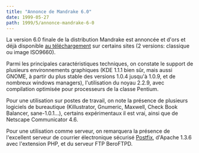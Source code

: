 ```yaml
---
title: "Annonce de Mandrake 6.0"
date: 1999-05-27
path: 1999/5/annonce-mandrake-6-0
---
```


<P>La version 6.0 finale de la distribution Mandrake
est annoncée et d'ors et déjà disponible <A HREF="http://www.linux-mandrake.com/en/fdownload.php3">au
téléchargement</A> sur certains sites (2 versions: classique ou image
ISO9660).</P>

<P>Parmi les principales caractéristiques techniques, on constate le support
de plusieurs environnements graphiques (KDE 1.1.1 bien sûr, mais aussi
GNOME, à partir du plus stable des versions 1.0.4 jusqu'à 1.0.9,
et de nombreux windows managers), l'utilisation du noyau 2.2.9, avec
compilation optimisée pour processeurs de la classe Pentium.
</P>

<P>Pour une utilisation sur postes de travail, on note la présence de
plusieurs logiciels de bureautique (Killustrator, Gnumeric, Maxwell,
Check Book Balancer, sane-1.0.1...), certains expérimentaux il est vrai,
ainsi que de Netscape Communicator 4.6.</P>

<P>Pour une utilisation comme serveur, on remarquera la présence
de l'excellent serveur de courrier électronique sécurisé <A HREF="http://www.postfix.org/">Postfix</A>, d'Apache 1.3.6 avec
l'extension PHP, et du serveur FTP BeroFTPD.</P>


